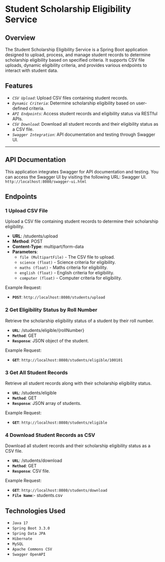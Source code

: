 # Student Scholarship Eligibility Service


## Overview

The Student Scholarship Eligibility Service is a Spring Boot application designed to upload, process, and manage student records to determine scholarship eligibility based on specified criteria. It supports CSV file uploads, dynamic eligibility criteria, and provides various endpoints to interact with student data.

## Features

- *`CSV Upload`*: Upload CSV files containing student records.
- *`Dynamic Criteria`*: Determine scholarship eligibility based on user-defined criteria.
- *`API Endpoints`*: Access student records and eligibility status via RESTful APIs.
- *`CSV Download`*: Download all student records and their eligibility status as a CSV file.
- *`Swagger Integration`*: API documentation and testing through Swagger UI.
---

## API Documentation

This application integrates Swagger for API documentation and testing. You can access the Swagger UI by visiting the following URL: Swagger UI.
`http://localhost:8080/swagger-ui.html`

## Endpoints

### 1 Upload CSV File

Upload a CSV file containing student records to determine their scholarship eligibility.

- **URL**: /students/upload
- **Method**: POST
- **Content-Type**: multipart/form-data
- **Parameters**:
  - `file (MultipartFile)` - The CSV file to upload.
  - `science (float)` - Science criteria for eligibility.
  - `maths (float)` - Maths criteria for eligibility.
  - `english (float)` - English criteria for eligibility.
  - `computer (float)` - Computer criteria for eligibility.

Example Request:
 - **`POST`**: `http://localhost:8080/students/upload`

### 2 Get Eligibility Status by Roll Number

Retrieve the scholarship eligibility status of a student by their roll number.

- **`URL`**: /students/eligible/{rollNumber}
- **`Method`**: GET
- **`Response`**: JSON object of the student.

Example Request:
 - **`GET`**: `http://localhost:8080/students/eligible/100101`

### 3 Get All Student Records

Retrieve all student records along with their scholarship eligibility status.

- **`URL`**: /students/eligible
- **`Method`**: GET
- **`Response`**: JSON array of students.

Example Request:
- **`GET`**: `http://localhost:8080/students/eligible`

### 4 Download Student Records as CSV

Download all student records and their scholarship eligibility status as a CSV file.

- **`URL`**: /students/download
- **`Method`**: GET
- **`Response`**: CSV file.

Example Request:
- **`GET`**: `http://localhost:8080/students/download`
- **`File Name`**:- students.csv

## Technologies Used

- `Java 17`
- `Spring Boot 3.3.0`
- `Spring Data JPA`
- `Hibernate`
- `MySQL`
- `Apache Commons CSV`
- `Swagger OpenAPI`
